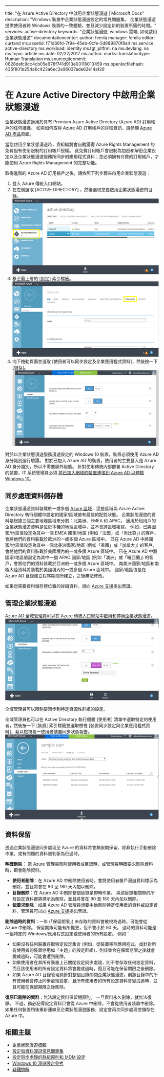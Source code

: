 
---
title: "在 Azure Active Directory 中啟用企業狀態漫遊 | Microsoft Docs"
description: "Windows 裝置中企業狀態漫遊設定的常見問題集。 企業狀態漫遊提供使用者跨 Windows 裝置的一致體驗，並且減少設定新的裝置所需的時間。"
services: active-directory
keywords: "企業狀態漫遊, windows 雲端, 如何啟用企業狀態漫遊"
documentationcenter: 
author: femila
manager: femila
editor: curtand
ms.assetid: f71d66fd-7f9e-45eb-9cfe-5d989870f8a4
ms.service: active-directory
ms.workload: identity
ms.tgt_pltfrm: na
ms.devlang: na
ms.topic: article
ms.date: 02/22/2017
ms.author: markvi
translationtype: Human Translation
ms.sourcegitcommit: 0628dafc9cc4cb05e678f741d913e00116013459
ms.openlocfilehash: 435f801b254a6c423a6ec3e96037ade62e14af29


---
# <a name="enable-enterprise-state-roaming-in-azure-active-directory"></a>在 Azure Active Directory 中啟用企業狀態漫遊
企業狀態漫遊適用於具有 Premium Azure Active Directory (Azure AD) 訂用帳戶的任何組織。 如需如何取得 Azure AD 訂用帳戶的詳細資訊，請參閱 [Azure AD 產品](https://azure.microsoft.com/services/active-directory)頁面。

當您啟用企業狀態漫遊時，貴組織將會自動獲得 Azure Rights Management 的免費但有使用限制的訂用帳戶授權。 此免費訂用帳戶會限制為加密和解密企業設定以及企業狀態漫遊服務所同步的應用程式資料；您必須擁有付費的訂用帳戶，才能使用 Azure Rights Management 的完整功能。

取得進階的 Azure AD 訂用帳戶之後，請依照下列步驟來啟用企業狀態漫遊：

1. 登入 Azure 傳統入口網站。
2. 在左側選取 [ACTIVE DIRECTORY] ，然後選取您要啟用企業狀態漫遊的目錄。
   ![](./media/active-directory-enterprise-state-roaming/active-directory-enterprise-state-roaming.png)
3. 移至最上層的 [設定]  索引標籤。
   ![](./media/active-directory-enterprise-state-roaming/active-directory-enterprise-state-roaming-configure.png)
4. 向下捲動頁面並選取 [使用者可以同步設定及企業應用程式資料]，然後按一下 [儲存]。
   ![](./media/active-directory-enterprise-state-roaming/active-directory-enterprise-state-roaming-select-all-sync-settings.png)

對於以企業狀態漫遊服務漫遊設定的 Windows 10 裝置，裝置必須使用 Azure AD 身分識別進行驗證。 對於已加入 Azure AD 的裝置，使用者的主要登入是 Azure AD 身分識別，所以不需要額外組態。 針對使用傳統內部部署 Active Directory 的裝置，IT 系統管理員必須 [將已加入網域的裝置連接到 Azure AD 以體驗 Windows 10](active-directory-azureadjoin-devices-group-policy.md)。

## <a name="sync-data-storage"></a>同步處理資料儲存體
企業狀態漫遊資料裝載於一或多個 [Azure 區域](https://azure.microsoft.com/regions/)，這些區域與 Azure Active Directory 執行個體中設定的國家/區域值有最佳的配對狀態。 企業狀態漫遊的資料是根據三個主要地理區域來分割︰北美洲、EMEA 和 APAC。 適用於租用戶的企業狀態漫遊資料是位於本機的地理區域中，並不會跨區域複寫。  例如，已將國家/地區值設定為其中一個 EMEA 國家/地區 (例如「法國」或「尚比亞」) 的客戶，會將他們的資料裝載於歐洲的一或多個 Azure 區域中。  已在 Azure AD 中將國家/地區值設定為其中一個北美洲國家/地區 (例如「美國」或「加拿大」) 的客戶，會將他們的資料裝載於美國境內的一或多個 Azure 區域中。  已在 Azure AD 中將國家/地區值設定為其中一個 APAC 國家/地區 (例如「澳洲」或「紐西蘭」) 的客戶，會將他們的資料裝載於亞洲的一或多個 Azure 區域中。  南美洲國家/地區和南極大陸資料將裝載於美國境內的一或多個 Azure 區域中。  國家/地區值是在 Azure AD 目錄建立程序期間所建立，之後無法修改。 

如果您需要資料儲存體位置的詳細資料，請向 [Azure 支援](https://azure.microsoft.com/support/options/)提出票證。

## <a name="manage-enterprise-state-roaming"></a>管理企業狀態漫遊
Azure AD 全域管理員可以在 Azure 傳統入口網站中啟用和停用企業狀態漫遊。
![](./media/active-directory-enterprise-state-roaming/active-directory-enterprise-state-roaming-manage.png)

全域管理員可以限制要同步到特定資源性群組的設定。

全域管理員也可以在 Active Directory 執行個體 [使用者] 清單中選取特定的使用者，然後按一下 [裝置] 索引標籤並選取檢視 [裝置同步設定與企業應用程式資料]，藉以檢視每一使用者裝置同步狀態報告。
![](./media/active-directory-enterprise-state-roaming/active-directory-enterprise-state-roaming-device-sync-settings.png)

## <a name="data-retention"></a>資料保留
透過企業狀態漫遊同步處理至 Azure 的資料將會無限期保留，除非執行手動刪除作業，或有問題的資料被判斷為已過時。 

**明確刪除︰** 當 Azure 管理員刪除使用者或目錄時，或管理員明確要求刪除資料時，即會刪除資料。

* **使用者刪除**：在 Azure AD 中刪除使用者時，會將使用者帳戶漫遊資料標示為刪除，並且將會在 90 至 180 天內加以刪除。 
* **目錄刪除**：在 Azure AD 中刪除整個目錄是即時作業。 與該目錄相關聯的所有設定資料都將標示為刪除，並且將會在 90 至 180 天內加以刪除。 
* **依要求刪除**：如果 Azure AD 管理員想要手動刪除特定使用者的資料或設定資料，管理員可以向 [Azure 支援](https://azure.microsoft.com/support/)提出票證。 

**刪除過時的資料**：一年 (「保留期限」) 未存取的資料會被視為過時，可能會從 Azure 中刪除。 保留期限可能有所變更，但不會小於 90 天。 過時的資料可能是一組特定的 Windows/應用程式設定或使用者的所有設定。 例如：

* 如果沒有任何裝置存取特定設定集合 (例如，從裝置移除應用程式，或針對所有使用者的裝置停用如「主題」的設定群組)，則該集合在保留期限之後就會變成過時，可能會遭到刪除。 
* 如果使用者在其所有裝置上已關閉設定同步處理，則不會存取任何設定資料，而且該使用者的所有設定資料將會變成過時，而且可能在保留期限之後刪除。 
* 如果 Azure AD 目錄管理員針對整個目錄關閉企業狀態漫遊，則該目錄中的所有使用者會停止同步處理設定，且所有使用者的所有設定資料會變成過時，並且可能在保留期限之後刪除。 

**復原已刪除的資料**：無法設定資料保留期原則。 一旦資料永久刪除，就無法復原。 不過，務必記得設定資料只會從 Azure 中刪除，不會從使用者裝置中刪除。 如果任何裝置稍後重新連線至企業狀態漫遊服務，設定會再次同步處理並儲存在 Azure 中。

## <a name="related-topics"></a>相關主題
* [企業狀態漫遊概觀](active-directory-windows-enterprise-state-roaming-overview.md)
* [設定和資料漫遊常見問題集](active-directory-windows-enterprise-state-roaming-faqs.md)
* [設定同步處理的群組原則和 MDM 設定](active-directory-windows-enterprise-state-roaming-group-policy-settings.md)
* [Windows 10 漫遊設定參考](active-directory-windows-enterprise-state-roaming-windows-settings-reference.md)
* [疑難排解](active-directory-windows-enterprise-state-roaming-troubleshooting.md)



<!--HONumber=Jan17_HO1-->


